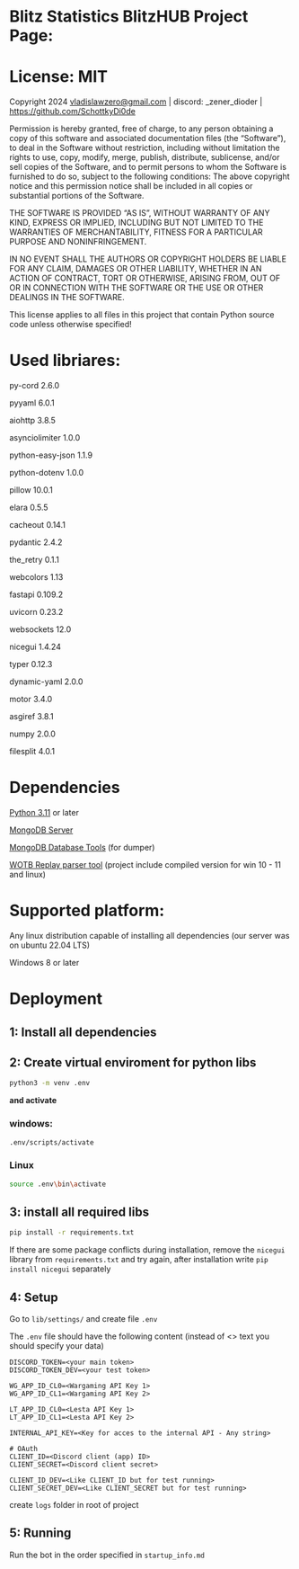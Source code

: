 # Blitz Statistics BlitzHUB Project Page:

# License: MIT
Copyright 2024 vladislawzero@gmail.com | discord: _zener_dioder | https://github.com/SchottkyDi0de

Permission is hereby granted, free of charge, to any person obtaining a copy of this software and associated documentation files (the “Software”), 
  to deal in the Software without restriction, including without limitation the rights to use, copy, modify, merge, publish, distribute, sublicense, 
  and/or sell copies of the Software, and to permit persons to whom the Software is furnished to do so, subject to the following conditions:
    The above copyright notice and this permission notice shall be included in all copies or substantial portions of the Software.

THE SOFTWARE IS PROVIDED “AS IS”, WITHOUT WARRANTY OF ANY KIND, 
  EXPRESS OR IMPLIED, INCLUDING BUT NOT LIMITED TO THE WARRANTIES OF MERCHANTABILITY, 
  FITNESS FOR A PARTICULAR PURPOSE AND NONINFRINGEMENT.
  
IN NO EVENT SHALL THE AUTHORS OR COPYRIGHT HOLDERS BE LIABLE FOR ANY CLAIM, 
  DAMAGES OR OTHER LIABILITY, WHETHER IN AN ACTION OF CONTRACT, TORT OR OTHERWISE, 
  ARISING FROM, OUT OF OR IN CONNECTION WITH THE SOFTWARE OR THE USE OR OTHER DEALINGS IN THE SOFTWARE.

This license applies to all files in this project that contain Python source code unless otherwise specified!

# Used libriares:
py-cord 2.6.0

pyyaml 6.0.1

aiohttp 3.8.5

asynciolimiter 1.0.0

python-easy-json 1.1.9

python-dotenv 1.0.0

pillow 10.0.1

elara 0.5.5

cacheout 0.14.1

pydantic 2.4.2

the_retry 0.1.1

webcolors 1.13

fastapi 0.109.2

uvicorn 0.23.2

websockets 12.0

nicegui 1.4.24

typer 0.12.3

dynamic-yaml 2.0.0

motor 3.4.0

asgiref 3.8.1

numpy 2.0.0

filesplit 4.0.1


# Dependencies
[Python 3.11](https://www.python.org/downloads/release/python-3110/) or later

[MongoDB Server](https://www.mongodb.com/try/download/community)

[MongoDB Database Tools](https://www.mongodb.com/try/download/database-tools) (for dumper)

[WOTB Replay parser tool](https://github.com/eigenein/wotbreplay-parser) (project include compiled version for win 10 - 11 and linux)

# Supported platform:
Any linux distribution capable of installing all dependencies (our server was on ubuntu 22.04 LTS)

Windows 8 or later
# Deployment
## 1: Install all dependencies

## 2: Create virtual enviroment for python libs
```bash
python3 -m venv .env
```
**and activate**
### windows:
```cmd
.env/scripts/activate
```
### Linux
```bash
source .env\bin\activate
```
## 3: install all required libs
```bash
pip install -r requirements.txt
```
If there are some package conflicts during installation, remove the `nicegui` library from `requirements.txt` and try again, after installation write `pip install nicegui` separately

## 4: Setup
Go to `lib/settings/` and create file `.env`

The `.env` file should have the following content (instead of <> text you should specify your data)

```env
DISCORD_TOKEN=<your main token>
DISCORD_TOKEN_DEV=<your test token>

WG_APP_ID_CL0=<Wargaming API Key 1>
WG_APP_ID_CL1=<Wargaming API Key 2>

LT_APP_ID_CL0=<Lesta API Key 1>
LT_APP_ID_CL1=<Lesta API Key 2>

INTERNAL_API_KEY=<Key for acces to the internal API - Any string>

# OAuth
CLIENT_ID=<Discord client (app) ID>
CLIENT_SECRET=<Discord client secret>

CLIENT_ID_DEV=<Like CLIENT_ID but for test running>
CLIENT_SECRET_DEV=<Like CLIENT_SECRET but for test running>
```
create `logs` folder in root of project

## 5: Running
Run the bot in the order specified in `startup_info.md`

